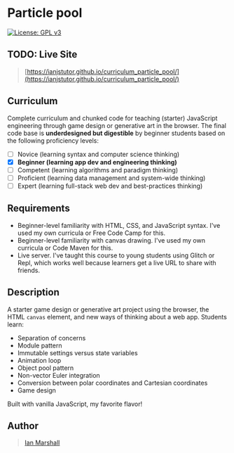 # Particle pool

[![License: GPL v3](https://img.shields.io/badge/License-GPLv3-blue.svg)](https://www.gnu.org/licenses/gpl-3.0)

## TODO: Live Site

> [https://ianjstutor.github.io/curriculum_particle_pool/](https://ianjstutor.github.io/curriculum_particle_pool/)

## Curriculum

Complete curriculum and chunked code for teaching (starter) JavaScript engineering through game design or generative art in the browser. The final code base is **underdesigned but digestible** by beginner students based on the following proficiency levels:
- [ ] Novice (learning syntax and computer science thinking)
- [x] **Beginner (learning app dev and engineering thinking)**
- [ ] Competent (learning algorithms and paradigm thinking)
- [ ] Proficient (learning data management and system-wide thinking)
- [ ] Expert (learning full-stack web dev and best-practices thinking)

## Requirements

* Beginner-level familiarity with HTML, CSS, and JavaScript syntax. I've used my own curricula or Free Code Camp for this.
* Beginner-level familiarity with canvas drawing. I've used my own curricula or Code Maven for this.
* Live server. I've taught this course to young students using Glitch or Repl, which works well because learners get a live URL to share with friends.

## Description

A starter game design or generative art project using the browser, the HTML <code>canvas</code> element, and new ways of thinking about a web app. Students learn:
* Separation of concerns
* Module pattern
* Immutable settings versus state variables
* Animation loop
* Object pool pattern
* Non-vector Euler integration
* Conversion between polar coordinates and Cartesian coordinates
* Game design

Built with vanilla JavaScript, my favorite flavor!

## Author

> [Ian Marshall](https://ianjstutor.github.io/ian-marshall/)

